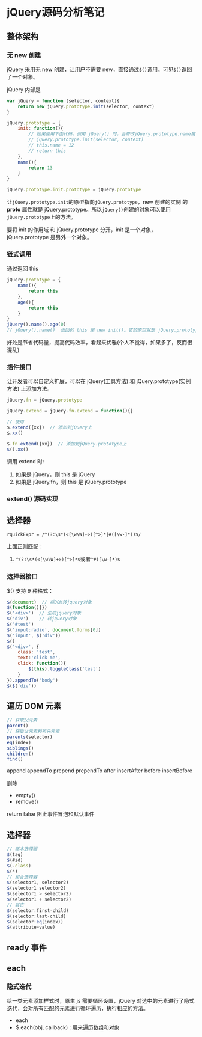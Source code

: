 # jQuery源码分析笔记

## 整体架构

### 无 new 创建
jQuery 采用无 new 创建，让用户不需要 new，直接通过`$()`调用。可见`$()`返回了一个对象。

jQuery 内部是

```js
var jQuery = function (selector, context){
    return new jQuery.prototype.init(selector, context)
}

jQuery.prototype = {
    init: function(){
        // 如果使用下面代码，调用 jQuery() 时，会修改jQuery.prototype.name属性为12.
        // jQuery.prototype.init(selector, context)
        // this.name = 12
        // return this
    },
    name(){
        return 13
    }
}

jQuery.prototype.init.prototype = jQuery.prototype
```

让`jQuery.prototype.init`的原型指向`jQuery.prototype`，new 创建的实例 的 __proto__ 属性就是 jQuery.prototype。所以`jQuery()`创建的对象可以使用`jQuery.prototype`上的方法。

要将 init 的作用域 和 jQuery.prototype 分开，init 是一个对象，jQuery.prototype 是另外一个对象。

### 链式调用

通过返回 this

```js
jQuery.prototype = {
    name(){
        return this
    },
    age(){
        return this
    }
}
jQuery().name().age(0)
// jQuery().name()  返回的 this 是 new init()。它的原型就是 jQuery.prototype ，所以可以继续调用 age()
```

好处是节省代码量，提高代码效率，看起来优雅(个人不觉得，如果多了，反而很混乱)

### 插件接口

让开发者可以自定义扩展，可以在 jQuery(工具方法) 和 jQuery.prototype(实例方法) 上添加方法。

```js
jQuery.fn = jQuery.prototype

jQuery.extend = jQuery.fn.extend = function(){}

// 使用
$.extend({xx})  // 添加到jQuery上
$.xx()

$.fn.extend({xx})  // 添加到jQuery.prototype上
$().xx()
```

调用 extend 时:

1. 如果是 jQuery，则 this 是 jQuery
2. 如果是 jQuery.fn，则 this 是 jQuery.prototype


### extend() 源码实现


## 选择器

```
rquickExpr = /^(?:\s*(<[\w\W]+>)[^>]*|#([\w-]*))$/
```

上面正则匹配：

1. `^(?:\s*(<[\w\W]+>)[^>]*$`或者`^#([\w-]*)$`


### 选择器接口

$() 支持 9 种格式：

```js
$(document)  // 将DOM转jquery对象
$(function(){})
$('<div>')  // 生成jquery对象
$('div')    // 转jquery对象
$('#test')
$('input:radio', document.forms[0])
$('input', $('div'))
$()
$('<div>', {
    class: 'test',
    text:'click me',
    click: function(){
        $(this).toggleClass('test')
    }
}).appendTo('body')
$($('div'))
```

## 遍历 DOM 元素

```js
// 获取父元素
parent()
// 获取父元素和祖先元素
parents(selector)
eq(index)
siblings()
children()
find()
```

append appendTo
prepend prependTo
after insertAfter
before insertBefore

删除 
- empty()  
- remove()

return false  阻止事件冒泡和默认事件

## 选择器

```js
// 基本选择器 
$(tag)
$(#id)
$(.class)
$(*)
// 组合选择器
$(selector1, selector2)
$(selector1 selector2)
$(selector1 > selector2)
$(selector1 + selector2)
// 其它
$(selector:first-child)
$(selector:last-child)
$(selector:eq(index))
$(attribute=value)
```

## ready 事件

## each

### 隐式迭代

给一类元素添加样式时，原生 js 需要循环设置，jQuery 对选中的元素进行了隐式迭代，会对所有匹配的元素进行循环遍历，执行相应的方法。

- each
- $.each(obj, callback) : 用来遍历数组和对象




